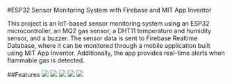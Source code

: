 #ESP32 Sensor Monitoring System with Firebase and MIT App Inventor

This project is an IoT-based sensor monitoring system using an ESP32 microcontroller, an MQ2 gas sensor, a DHT11 temperature and humidity sensor, and a buzzer. The sensor data is sent to Firebase Realtime Database, where it can be monitored through a mobile application built using MIT App Inventor. Additionally, the app provides real-time alerts when flammable gas is detected.

##Features
![](https://github.com/ibrahim200406/gas-leak-mobileApp/blob/main/circuit%20diagram.png)
![](https://github.com/ibrahim200406/gas-leak-mobileApp/blob/main/1.jpg)
![](https://github.com/ibrahim200406/gas-leak-mobileApp/blob/main/2.jpg)
![](https://github.com/ibrahim200406/gas-leak-mobileApp/blob/main/mobilAppScreenShot.jpg)
![](https://github.com/ibrahim200406/gas-leak-mobileApp/blob/main/mobileAppScreenShot2.jpg)
